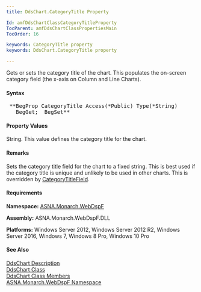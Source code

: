 ```yaml
---
title: DdsChart.CategoryTitle Property

Id: amfDdsChartClassCategoryTitleProperty
TocParent: amfDdsChartClassPropertiesMain
TocOrder: 16

keywords: CategoryTitle property
keywords: DdsChart.CategoryTitle property

---
```


Gets or sets the category title of the chart. This populates the on-screen category field (the x-axis on Column and Line Charts).

#### Syntax
<pre class="prettyprint"> **BegProp CategoryTitle Access(*Public) Type(*String)
   BegGet;  BegSet** </pre>

#### Property Values
String. This value defines the category title for the chart. 

#### Remarks
Sets the category title field for the chart to a fixed string. This is best used if the category title is unique and unlikely to be used in other charts. This is overridden by [CategoryTitleField](amfDdsChartClassCategoryTitleFieldProperty.html).

#### Requirements
**Namespace:** [ASNA.Monarch.WebDspF](amfWebDspFNamespace.html)

**Assembly:** ASNA.Monarch.WebDspF.DLL

**Platforms:** Windows Server 2012, Windows Server 2012 R2, Windows Server 2016, Windows 7, Windows 8 Pro, Windows 10 Pro

#### See Also
[DdsChart Description](amfUnderstandingCharts.html)<br /> [ DdsChart Class](amfDdsChartClass.html) <br /> [ DdsChart Class Members](amfDdsChartClassMembers.html) <br /> [ ASNA.Monarch.WebDspF Namespace](amfWebDspFNamespace.html) 
